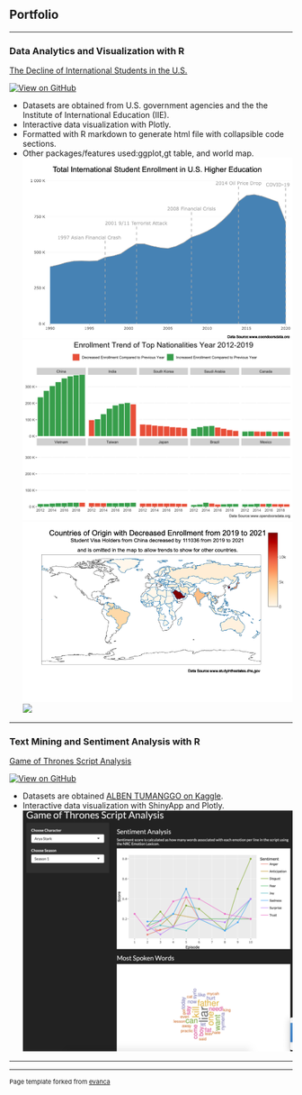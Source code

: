 ## Portfolio

---

### Data Analytics and Visualization with R

[The Decline of International Students in the U.S.](https://dorazhangl.github.io/intl-students-in-us/)

[![View on GitHub](https://img.shields.io/badge/GitHub-View_on_GitHub-blue?logo=GitHub)](https://github.com/dorazhangl/intl-students-in-us)
* Datasets are obtained from U.S. government agencies and the the Institute of International Education (IIE).
* Interactive data visualization with Plotly.
* Formatted with R markdown to generate html file with collapsible code sections.
* Other packages/features used:ggplot,gt table, and world map.
[<img src="images/plot1.png?raw=true"/>](https://dorazhangl.github.io/intl-students-in-us/)
[<img src="images/plot2.png?raw=true"/>](https://dorazhangl.github.io/intl-students-in-us/)
[<img src="images/plot3.png?raw=true"/>](https://dorazhangl.github.io/intl-students-in-us/)
[<img src="images/plot4.png?raw=true"/>](https://dorazhangl.github.io/intl-students-in-us/)

---

### Text Mining and Sentiment Analysis with R

[Game of Thrones Script Analysis](https://dorazhang.shinyapps.io/got_shiny/)

[![View on GitHub](https://img.shields.io/badge/GitHub-View_on_GitHub-blue?logo=GitHub)](https://github.com/dorazhangl/GOT-Script-Analysis)
* Datasets are obtained [ALBEN TUMANGGO on Kaggle](https://www.kaggle.com/datasets/albenft/game-of-thrones-script-all-seasons).
* Interactive data visualization with ShinyApp and Plotly.
[<img src="images/got shiny.png?raw=true"/>](https://www.kaggle.com/datasets/albenft/game-of-thrones-script-all-seasons)
---




---
<p style="font-size:11px">Page template forked from <a href="https://github.com/evanca/quick-portfolio">evanca</a></p>
<!-- Remove above link if you don't want to attibute -->

